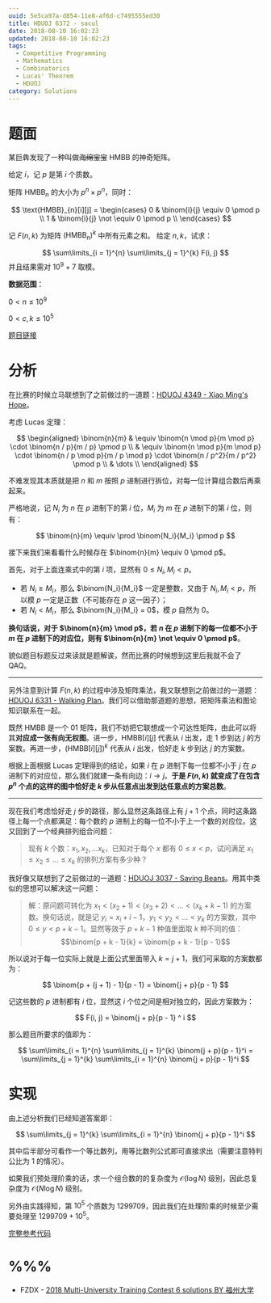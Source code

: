 ```yaml
---
uuid: 5e5ca97a-d854-11e8-af6d-c7495555ed30
title: HDUOJ 6372 - sacul
date: 2018-08-10 16:02:23
updated: 2018-08-10 16:02:23
tags: 
  - Competitive Programming
  - Mathematics
  - Combinatorics
  - Lucas' Theorem
  - HDUOJ
category: Solutions
---
```


# 题面

某巨犇发现了一种叫做~~海绵宝宝~~ $\text{HMBB}$ 的神奇矩阵。

给定 $i$，记 $p$ 是第 $i$ 个质数。

矩阵 $\text{HMBB}_{n}$ 的大小为 $p^n \times p^n$，同时：

$$
\text{HMBB}_{n}[i][j] =
\begin{cases}
0 & \binom{i}{j} \equiv 0 \pmod p \\
1 & \binom{i}{j} \not \equiv 0 \pmod p \\
\end{cases}
$$

记 $F(n, k)$ 为矩阵 $(\text{HMBB}_n)^k$ 中所有元素之和。
给定 $n, k$，试求：

$$
\sum\limits_{i = 1}^{n} \sum\limits_{j = 1}^{k} F(i, j)
$$
并且结果需对 $10^9 + 7$ 取模。

**数据范围**：

$0 < n \le 10^9$

$0 < c, k \le 10^5$

[题目链接](http://acm.hdu.edu.cn/showproblem.php?pid=6372)

# 分析

在比赛的时候立马联想到了之前做过的一道题：[HDUOJ 4349 - Xiao Ming's Hope](https://blog.codgician.pw/2018/05/27/hduoj-4349/)。

考虑 Lucas 定理：

$$
\begin{aligned}
\binom{n}{m} & \equiv \binom{n \mod p}{m \mod p} \cdot \binom{n / p}{m / p} \pmod p \\
 & \equiv \binom{n \mod p}{m \mod p} \cdot \binom{n / p \mod p}{m / p \mod p} \cdot \binom{n / p^2}{m / p^2} \pmod p \\
 & \dots \\
 \end{aligned}
$$

不难发现其本质就是把 $n$ 和 $m$ 按照 $p$ 进制进行拆位，对每一位计算组合数后再乘起来。

严格地说，记 $N_i$ 为 $n$ 在 $p$ 进制下的第 $i$ 位，$M_i$ 为 $m$ 在 $p$ 进制下的第 $i$ 位，则有：

$$
\binom{n}{m} \equiv \prod \binom{N_i}{M_i} \pmod p
$$

接下来我们来看看什么时候存在 $\binom{n}{m} \equiv 0 \pmod p$。

首先，对于上面连乘式中的第 $i$ 项，显然有 $0 \le N_i, M_i < p$。

- 若 $N_i \ge M_i$，那么 $\binom{N_i}{M_i}$ 一定是整数，又由于 $N_i, M_i < p$，所以模 $p$ 一定是正数（不可能存在 $p$ 这一因子）；
- 若 $N_i < M_i$，那么 $\binom{N_i}{M_i} = 0$，模 $p$ 自然为 $0$。

**换句话说，对于 $\binom{n}{m} \mod p$，若 $n$ 在 $p$ 进制下的每一位都不小于 $m$ 在 $p$ 进制下的对应位，则有 $\binom{n}{m} \not \equiv 0 \pmod p$**。

貌似题目标题反过来读就是题解诶，然而比赛的时候想到这里后我就不会了 QAQ。

---

另外注意到计算 $F(n, k)$ 的过程中涉及矩阵乘法，我又联想到之前做过的一道题：[HDUOJ 6331 - Walking Plan](https://blog.codgician.pw/2018/08/07/hduoj-6331/)。我们可以借助那道题的思想，把矩阵乘法和图论知识联系在一起。

既然 $\text{HMBB}$ 是一个 $01$ 矩阵，我们不妨把它联想成一个可达性矩阵，由此可以将其**对应成一张有向无权图**。进一步，$\text{HMBB}[i][j]$ 代表从 $i$ 出发，走 $1$ 步到达 $j$ 的方案数。再进一步，$(\text{HMBB}[i][j])^k$ 代表从 $i$ 出发，恰好走 $k$ 步到达 $j$ 的方案数。

根据上面根据 Lucas 定理得到的结论，如果 $i$ 在 $p$ 进制下每一位都不小于 $j$ 在 $p$ 进制下的对应位，那么我们就建一条有向边：$i \to j$。**于是 $F(n, k)$ 就变成了在包含 $p^n$ 个点的这样的图中恰好走 $k$ 步从任意点出发到达任意点的方案总数**。

---

现在我们考虑恰好走 $j$ 步的路径，那么显然这条路径上有 $j + 1$ 个点，同时这条路径上每一个点都满足：每个数的 $p$ 进制上的每一位不小于上一个数的对应位。这又回到了一个经典排列组合问题：

> 现有 $k$ 个数：$x_1, x_2, \dots x_k$，已知对于每个 $x$ 都有 $0 \le x < p$，试问满足 $x_1 \le x_2 \le \dots \le x_k$ 的排列方案有多少种？

我好像又联想到了之前做过的一道题：[HDUOJ 3037 - Saving Beans](https://blog.codgician.pw/2018/05/26/hduoj-3037/)。用其中类似的思想可以解决这一问题：

> 解：原问题可转化为 $x_1 < (x_2 + 1) < (x_3 + 2) < \dots < (x_k + k - 1)$ 的方案数。换句话说，就是记 $y_i = x_i + i - 1$，$y_1 < y_2 < \dots < y_k$ 的方案数，其中 $0 \le y < p + k - 1$。显然等效于 $p + k - 1$ 种值里面取 $k$ 种不同的值：
> $$\binom{p + k - 1}{k} = \binom{p + k - 1}{p - 1}$$

所以说对于每一位实际上就是上面公式里面带入 $k = j + 1$，我们可采取的方案数都为：

$$
\binom{p + (j + 1) - 1}{p - 1} = \binom{j + p}{p - 1}
$$

记这些数的 $p$ 进制都有 $i$ 位，显然这 $i$ 个位之间是相对独立的，因此方案数为：

$$
F(i, j) = \binom{j + p}{p - 1} ^ i
$$

那么题目所要求的值即为：

$$
\sum\limits_{i = 1}^{n} \sum\limits_{j = 1}^{k} \binom{j + p}{p - 1}^i = \sum\limits_{j = 1}^{k} \sum\limits_{i = 1}^{n} \binom{j + p}{p - 1}^i
$$

# 实现

由上述分析我们已经知道答案即：

$$
\sum\limits_{j = 1}^{k} \sum\limits_{i = 1}^{n} \binom{j + p}{p - 1}^i
$$

其中后半部分可看作一个等比数列，用等比数列公式即可直接求出（需要注意特判公比为 $1$ 的情况）。

如果我们预处理阶乘的话，求一个组合数的的复杂度为 $\mathcal{O}(\log{N})$ 级别，因此总复杂度为 $\mathcal{O}(N\log{N})$ 级别。

另外由实践得知，第 $10^5$ 个质数为 $1299709$，因此我们在处理阶乘的时候至少需要处理至 $1299709 + 10^5$。

[完整参考代码](https://github.com/codgician/ICPC/blob/master/HDUOJ/6372/combinatorics_lucas.cpp)

# %%%

- FZDX - [2018 Multi-University Training Contest 6 solutions BY 福州大学](http://bestcoder.hdu.edu.cn/blog/2018-multi-university-training-contest-6-solutions-by-%E7%A6%8F%E5%B7%9E%E5%A4%A7%E5%AD%A6/)
